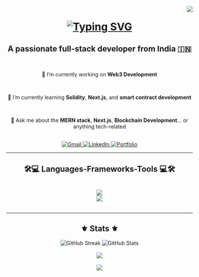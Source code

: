 <img align="right" src="https://visitor-badge.laobi.icu/badge?page_id=PaiGoManh.PaiGoManh" />

<h1 align="center">
    <a href="https://git.io/typing-svg">
        <img src="https://readme-typing-svg.demolab.com?font=Fira+Code&size=30&duration=3000&pause=1000&color=20DAF4&center=true&vCenter=true&width=435&lines=Hi+There!+%F0%9F%91%8B+;I'm+Rahul+Sajeevan+" alt="Typing SVG" />
    </a>
</h1>

<div align="center">
    <h2>A passionate full-stack developer from India 🇮🇳</h2>
    <br>
    <p>🔭 I’m currently working on <strong>Web3 Development</strong></p> <br>
    <p>🌱 I’m currently learning <strong>Solidity</strong>, <strong>Next.js</strong>, and <strong>smart contract development</strong></p> <br>
    <p>💬 Ask me about the <strong>MERN stack</strong>, <strong>Next.js</strong>, <strong>Blockchain Development</strong>... or anything tech-related</p> <br>
</div>

<div align="center">
    <a href="mailto:rahulrahulsajeevan007@gmail.com" target="_blank" rel="noopener noreferrer">
        <img src="https://img.shields.io/badge/Gmail-D14836?style=for-the-badge&logo=gmail&logoColor=white" alt="Gmail" target="_blank"/>
    </a> 
    <a href="https://www.linkedin.com/in/rahul-sajeevan-144849192?utm_source=share&utm_campaign=share_via&utm_content=profile&utm_medium=android_app" target="_blank" rel="noopener noreferrer">
        <img src="https://img.shields.io/badge/LinkedIn-0077B5?style=for-the-badge&logo=linkedin&logoColor=white" alt="LinkedIn" target="_blank"/>
    </a>
    <a href="https://paigomanh.github.io/" target="_blank" rel="noopener noreferrer">
        <img src="https://img.shields.io/badge/Portfolio-000000?style=for-the-badge&logo=About.me&logoColor=white" alt="Portfolio" target="_blank"/>
    </a>
</div>
<hr/>

<h2 align="center"> 🛠️💻 Languages-Frameworks-Tools 💻🛠️ </h2>
<br>
<div align="center">
    <a href="https://skillicons.dev">
        <img src="https://skillicons.dev/icons?i=html,css,python,c,js,tailwind,mysql,mongodb"/>
    </a>
    <br>
    <a href="https://skillicons.dev">
        <img src="https://skillicons.dev/icons?i=nodejs,express,react,docker,nextjs,solidity,github"/>
    </a>
</div>
<br>
<hr/>
<h2 align="center">⚜️ Stats ⚜️</h2>
<div align="center">
        <img src="https://streak-stats.demolab.com?user=PaiGoManh&theme=highcontrast&hide_border=true&date_format=M%20j%5B%2C%20Y%5D" alt="GitHub Streak" />
        <img src="https://github-readme-stats.vercel.app/api?username=PaiGoManh&show_icons=true&theme=dark#gh-dark-mode-only" alt="GitHub Stats" />
</div>
<br>
<div align="center">
    <img src="https://github-readme-stats.vercel.app/api/top-langs/?username=PaiGoManh&layout=compact"/>
    <br>
</div>
<br>
<div align="center">
    <img src="https://github-profile-trophy.vercel.app/?username=PaiGoManh&theme=juicyfresh"/>
    <br>
</div>






